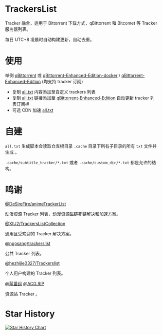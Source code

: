 # TrackersList

Tracker 融合，适用于 Bittorrent 下载方式，qBittorrent 和 Bitcomet 等 Tracker 服务器列表。

每日 UTC+8 凌晨时自动构建更新，自动去重。

# 使用

举例 [qBittorrent](https://github.com/qbittorrent/qBittorrent) 或 [qBittorrent-Enhanced-Edition-docker](https://github.com/SuperNG6/Docker-qBittorrent-Enhanced-Edition) / [qBittorrent-Enhanced-Edition](https://github.com/c0re100/qBittorrent-Enhanced-Edition) (均支持 tracker 订阅)

- 复制 [all.txt](https://raw.githubusercontent.com/Tunglies/TrackersList/main/all.txt) 内容添加至自定义 trackers 列表
- 复制 [all.txt](https://raw.githubusercontent.com/Tunglies/TrackersList/main/all.txt) 链接添加至 [qBittorrent-Enhanced-Edition](https://github.com/SuperNG6/Docker-qBittorrent-Enhanced-Edition) 自动更新 tracker 列表订阅栏
- 可选 CDN 加速 [all.txt](https://ghproxy.com/https://raw.githubusercontent.com/Tunglies/TrackersList/main/all.txt)

# 自建

`all.txt` 生成脚本会读取仓库根目录 `.cache` 目录下所有子目录的所有 `txt` 文件并生成 。

`.cache/subtitle_tracker/*.txt` 或者 `.cache/custom_dir/*.txt` 都是允许的结构。

# 鸣谢

[@DeSireFire/animeTrackerList](https://github.com/DeSireFire/animeTrackerList)

动漫资源 Tracker 列表，动漫资源磁链死链解决和加速方案。

[@XIU2/TrackersListCollection](https://github.com/XIU2/TrackersListCollection)

通用且受欢迎的 Tracker 解决方案。

[@ngosang/trackerslist](https://github.com/ngosang/trackerslist)

公共 Tracker 列表。

[@hezhijie0327/Trackerslist](https://github.com/hezhijie0327/Trackerslist)

个人用户构建的 Tracker 列表。

[@萌番组](https://bangumi.moe/) [@ACG.RIP](https://acgrip.art/)

资源站 Tracker 。

# Star History

[![Star History Chart](https://api.star-history.com/svg?repos=Tunglies/TrackersList&type=Date)](https://star-history.com/#Tunglies/TrackersList&Date)
